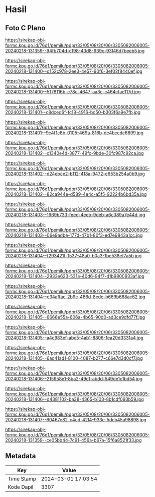 # Hasil

## Foto C Plano

https://sirekap-obj-formc.kpu.go.id/76d1/pemilu/pdpr/33/05/08/20/06/3305082006005-20240218-131359--94fb704d-c198-43d8-939c-93f46d7beeb5.jpg

https://sirekap-obj-formc.kpu.go.id/76d1/pemilu/pdpr/33/05/08/20/06/3305082006005-20240218-131400--d152c978-2ee3-4e57-90f6-3ef02f8440ef.jpg

https://sirekap-obj-formc.kpu.go.id/76d1/pemilu/pdpr/33/05/08/20/06/3305082006005-20240218-131400--5178116b-c78c-4647-aa3c-c464cfae117d.jpg

https://sirekap-obj-formc.kpu.go.id/76d1/pemilu/pdpr/33/05/08/20/06/3305082006005-20240218-131401--c8dced6f-fc18-4916-bd50-b303f6a9e7fb.jpg

https://sirekap-obj-formc.kpu.go.id/76d1/pemilu/pdpr/33/05/08/20/06/3305082006005-20240218-131401--9c4f1c8b-0105-469a-816b-de4bcedc6899.jpg

https://sirekap-obj-formc.kpu.go.id/76d1/pemilu/pdpr/33/05/08/20/06/3305082006005-20240218-131402--c1340e4d-3877-49fc-9bde-30fc987c92ca.jpg

https://sirekap-obj-formc.kpu.go.id/76d1/pemilu/pdpr/33/05/08/20/06/3305082006005-20240218-131402--d24ebce2-b112-418a-9472-e653b254a0b9.jpg

https://sirekap-obj-formc.kpu.go.id/76d1/pemilu/pdpr/33/05/08/20/06/3305082006005-20240218-131402--82ca944e-d589-4e4c-a5f5-92224b6bd35a.jpg

https://sirekap-obj-formc.kpu.go.id/76d1/pemilu/pdpr/33/05/08/20/06/3305082006005-20240218-131403--1969b733-feed-4eeb-9deb-a6c389a7e44d.jpg

https://sirekap-obj-formc.kpu.go.id/76d1/pemilu/pdpr/33/05/08/20/06/3305082006005-20240218-131403--06e9adbe-177d-47b1-80f3-ed7e9843a1cc.jpg

https://sirekap-obj-formc.kpu.go.id/76d1/pemilu/pdpr/33/05/08/20/06/3305082006005-20240218-131404--f293421f-1537-48a0-b0a3-1be538ef7a5b.jpg

https://sirekap-obj-formc.kpu.go.id/76d1/pemilu/pdpr/33/05/08/20/06/3305082006005-20240218-131404--2933e623-531a-40d6-94f7-d1b9800933af.jpg

https://sirekap-obj-formc.kpu.go.id/76d1/pemilu/pdpr/33/05/08/20/06/3305082006005-20240218-131404--e34affac-2b9c-486d-8ede-b669b668ac62.jpg

https://sirekap-obj-formc.kpu.go.id/76d1/pemilu/pdpr/33/05/08/20/06/3305082006005-20240218-131405--6666e55a-606a-4b65-90d0-ad3ce9dfd77f.jpg

https://sirekap-obj-formc.kpu.go.id/76d1/pemilu/pdpr/33/05/08/20/06/3305082006005-20240218-131405--a4c983ef-abc5-4ab1-8806-1ea20d3331a4.jpg

https://sirekap-obj-formc.kpu.go.id/76d1/pemilu/pdpr/33/05/08/20/06/3305082006005-20240218-131405--6ad41ad1-8100-4087-b277-c66e7d3d0cf7.jpg

https://sirekap-obj-formc.kpu.go.id/76d1/pemilu/pdpr/33/05/08/20/06/3305082006005-20240218-131406--215958e1-8ba2-49c1-abdd-549de1c1bd54.jpg

https://sirekap-obj-formc.kpu.go.id/76d1/pemilu/pdpr/33/05/08/20/06/3305082006005-20240218-131406--d4381102-ba38-4365-b103-8b1cdf093b59.jpg

https://sirekap-obj-formc.kpu.go.id/76d1/pemilu/pdpr/33/05/08/20/06/3305082006005-20240218-131407--60467e82-c4cd-42f4-933e-5dcb45a98898.jpg

https://sirekap-obj-formc.kpu.go.id/76d1/pemilu/pdpr/33/05/08/20/06/3305082006005-20240218-131359--ce05bb44-7c91-456a-b67a-15f6a8521f33.jpg


## Metadata

| Key        | Value               |
| ---------- | ------------------- |
| Time Stamp | 2024-03-01 17:03:54 |
| Kode Dapil | 3307                |



